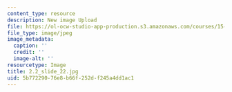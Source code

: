 ```yaml
---
content_type: resource
description: New image Upload
file: https://ol-ocw-studio-app-production.s3.amazonaws.com/courses/15-s21-nuts-and-bolts-of-business-plans-january-iap-2014/5b77229076e8b66f252df245a4dd1ac1_2.2_slide_22.jpg
file_type: image/jpeg
image_metadata:
  caption: ''
  credit: ''
  image-alt: ''
resourcetype: Image
title: 2.2_slide_22.jpg
uid: 5b772290-76e8-b66f-252d-f245a4dd1ac1
---
```

